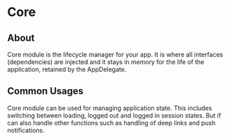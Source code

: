 # Core

## About

Core module is the lifecycle manager for your app. It is where all interfaces (dependencies) are injected and it stays in memory for the life of the application, retained by the AppDelegate. 

## Common Usages

Core module can be used for managing application state. This includes switching between loading, logged out and logged in session states. But if can also handle other functions such as handling of deep links and push notifications.
